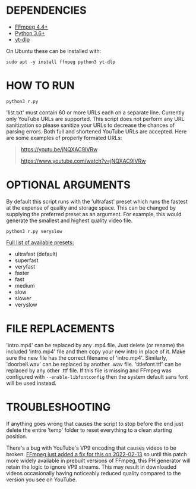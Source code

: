 # DEPENDENCIES
- [FFmpeg 4.4+](https://www.ffmpeg.org/)
- [Python 3.6+](https://www.python.org/)
- [yt-dlp](https://github.com/yt-dlp/yt-dlp)

On Ubuntu these can be installed with:

`sudo apt -y install ffmpeg python3 yt-dlp`

# HOW TO RUN
`python3 r.py`

'list.txt' must contain 60 or more URLs each on a separate line. Currently only YouTube URLs are supported. This script does not perform any URL sanitization so please sanitize your URLs to decrease the chances of parsing errors. Both full and shortened YouTube URLs are accepted. Here are some examples of properly formated URLs:
> https://youtu.be/jNQXAC9IVRw
> 
> https://www.youtube.com/watch?v=jNQXAC9IVRw


# OPTIONAL ARGUMENTS
By default this script runs with the 'ultrafast' preset which runs the fastest at the expense of quality and storage space. This can be changed by supplying the preferred preset as an argument. For example, this would generate the smallest and highest quality video file.

`python3 r.py veryslow`

[Full list of available presets:](https://trac.ffmpeg.org/attachment/wiki/Encode/H.264/encoding_time.png)
- ultrafast (default)
- superfast
- veryfast
- faster
- fast
- medium
- slow
- slower
- veryslow

# FILE REPLACEMENTS
'intro.mp4' can be replaced by any .mp4 file. Just delete (or rename) the included 'intro.mp4' file and then copy your new intro in place of it. Make sure the new file has the correct filename of 'intro.mp4'. Similarly, 'doorbell.wav' can be replaced by another .wav file. 'titlefont.ttf' can be replaced by any other .ttf file. If this file is missing and FFmpeg was configured with `--enable-libfontconfig` then the system default sans font will be used instead.


# TROUBLESHOOTING
If anything goes wrong that causes the script to stop before the end just delete the entire 'temp' folder to reset everything to a clean starting position.

There's a bug with YouTube's VP9 encoding that causes videos to be broken. [FFmpeg just added a fix for this on 2022-02-13](http://git.videolan.org/?p=ffmpeg.git;a=commitdiff;h=68595b46cb374658432fff998e82e5ff434557ac) so until this patch more widely available in prebuilt versions of FFmpeg, this PH generator will retain the logic to ignore VP9 streams. This may result in downloaded videos occasionally having noticeably reduced quality compared to the version you see on YouTube.
